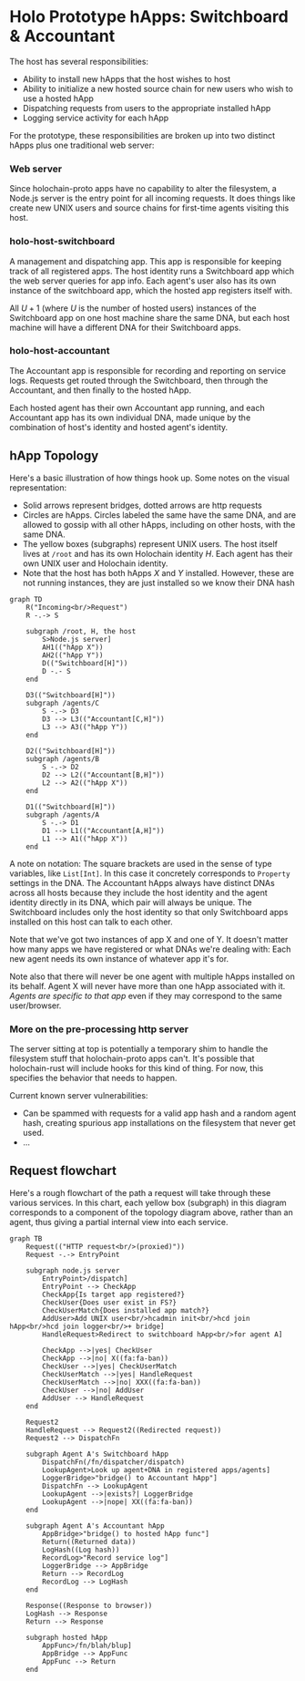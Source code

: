 # Holo Prototype hApps: Switchboard & Accountant

The host has several responsibilities:

* Ability to install new hApps that the host wishes to host
* Ability to initialize a new hosted source chain for new users who wish to use a hosted hApp
* Dispatching requests from users to the appropriate installed hApp
* Logging service activity for each hApp

For the prototype, these responsibilities are broken up into two distinct hApps plus one traditional web server:

### Web server

Since holochain-proto apps have no capability to alter the filesystem, a Node.js server is the entry point for all incoming requests. It does things like create new UNIX users and source chains for first-time agents visiting this host.

### holo-host-switchboard

A management and dispatching app. This app is responsible for keeping track of all registered apps. The host identity runs a Switchboard app which the web server queries for app info. Each agent's user also has its own instance of the switchboard app, which the hosted app registers itself with. 

All $U + 1$ (where $U$ is the number of hosted users) instances of the Switchboard app on one host machine share the same DNA, but each host machine will have a different DNA for their Switchboard apps.

### holo-host-accountant

The Accountant app is responsible for recording and reporting on service logs. Requests get routed through the Switchboard, then through the Accountant, and then finally to the hosted hApp.

Each hosted agent has their own Accountant app running, and each Accountant app has its own individual DNA, made unique by the combination of host's identity and hosted agent's identity.

## hApp Topology

Here's a basic illustration of how things hook up. Some notes on the visual representation:

* Solid arrows represent bridges, dotted arrows are http requests
* Circles are hApps. Circles labeled the same have the same DNA, and are allowed to gossip with all other hApps, including on other hosts, with the same DNA.
* The yellow boxes (subgraphs) represent UNIX users. The host itself lives at `/root` and has its own Holochain identity $H$. Each agent has their own UNIX user and Holochain identity.
* Note that the host has both hApps $X$ and $Y$ installed. However, these are not running instances, they are just installed so we know their DNA hash

```mermaid
graph TD
    R("Incoming<br/>Request")
    R -.-> S 
    
    subgraph /root, H, the host
        S>Node.js server]
        AH1(("hApp X"))
        AH2(("hApp Y"))
        D(("Switchboard[H]"))
        D -.- S
    end
    
    D3(("Switchboard[H]"))
    subgraph /agents/C
        S -.-> D3
        D3 --> L3(("Accountant[C,H]"))
        L3 --> A3(("hApp Y"))
    end
    
    D2(("Switchboard[H]"))
    subgraph /agents/B
        S -.-> D2
        D2 --> L2(("Accountant[B,H]"))
        L2 --> A2(("hApp X"))
    end
    
    D1(("Switchboard[H]"))
    subgraph /agents/A
        S -.-> D1
        D1 --> L1(("Accountant[A,H]"))
        L1 --> A1(("hApp X"))
    end
```

A note on notation: The square brackets are used in the sense of type variables, like `List[Int]`. In this case it concretely corresponds to `Property` settings in the DNA. The Accountant hApps always have distinct DNAs across all hosts because they include the host identity and the agent identity directly in its DNA, which pair will always be unique. The Switchboard includes only the host identity so that only Switchboard apps installed on this host can talk to each other.

Note that we've got two instances of app X and one of Y. It doesn't matter how many apps we have registered or what DNAs we're dealing with: Each new agent needs its own instance of whatever app it's for. 

Note also that there will never be one agent with multiple hApps installed on its behalf. Agent X will never have more than one hApp associated with it. *Agents are specific to that app* even if they may correspond to the same user/browser.


### More on the pre-processing http server

The server sitting at top is potentially a temporary shim to handle the filesystem stuff that holochain-proto apps can't. It's possible that holochain-rust will include hooks for this kind of thing. For now, this specifies the behavior that needs to happen.

Current known server vulnerabilities:
* Can be spammed with requests for a valid app hash and a random agent hash, creating spurious app installations on the filesystem that never get used.
* ...

## Request flowchart

Here's a rough flowchart of the path a request will take through these various services. In this chart, each yellow box (subgraph) in this diagram corresponds to a component of the topology diagram above, rather than an agent, thus giving a partial internal view into each service.

```mermaid
graph TB
    Request(("HTTP request<br/>(proxied)"))
    Request -.-> EntryPoint
    
    subgraph node.js server
        EntryPoint>/dispatch]
        EntryPoint --> CheckApp
        CheckApp{Is target app registered?}
        CheckUser{Does user exist in FS?}
        CheckUserMatch{Does installed app match?}
        AddUser>Add UNIX user<br/>hcadmin init<br/>hcd join hApp<br/>hcd join logger<br/>+ bridge]
        HandleRequest>Redirect to switchboard hApp<br/>for agent A]

        CheckApp -->|yes| CheckUser
        CheckApp -->|no| X((fa:fa-ban))
        CheckUser -->|yes| CheckUserMatch
        CheckUserMatch -->|yes| HandleRequest
        CheckUserMatch -->|no| XXX((fa:fa-ban))
        CheckUser -->|no| AddUser
        AddUser --> HandleRequest
    end
    
    Request2
    HandleRequest --> Request2((Redirected request))
    Request2 --> DispatchFn
    
    subgraph Agent A's Switchboard hApp
        DispatchFn(/fn/dispatcher/dispatch)
        LookupAgent>Look up agent+DNA in registered apps/agents]
        LoggerBridge>"bridge() to Accountant hApp"]
        DispatchFn --> LookupAgent
        LookupAgent -->|exists?| LoggerBridge
        LookupAgent -->|nope| XX((fa:fa-ban))
    end
    
    subgraph Agent A's Accountant hApp
        AppBridge>"bridge() to hosted hApp func"]
        Return((Returned data))
        LogHash((Log hash))
        RecordLog>"Record service log"]
        LoggerBridge --> AppBridge
        Return --> RecordLog
        RecordLog --> LogHash
    end
    
    Response((Response to browser))
    LogHash --> Response
    Return --> Response
    
    subgraph hosted hApp
        AppFunc>/fn/blah/blup]
        AppBridge --> AppFunc
        AppFunc --> Return
    end
```
